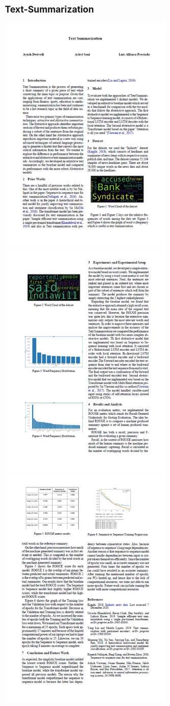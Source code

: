 # Text-Summarization
![](https://github.com/ashvi11/Text-Summarization/blob/main/Text%20Summarization%20Report/1nlp.png)
![](https://github.com/ashvi11/Text-Summarization/blob/main/Text%20Summarization%20Report/2nlp.png)
![](https://github.com/ashvi11/Text-Summarization/blob/main/Text%20Summarization%20Report/3nlp%20(2).png)
